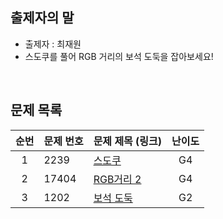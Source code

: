 ## 출제자의 말


- 출제자 : 최재원
- 스도쿠를 풀어 RGB 거리의 보석 도둑을 잡아보세요!

<br>

## 문제 목록

| **순번** | **문제 번호** | **문제 제목 (링크)**                                   | **난이도** |
| :---: |-----------|--------------------------------------------------|:-------:|
| 1 | 2239      | [스도쿠](https://www.acmicpc.net/problem/2239)      |   G4    |
| 2 | 17404     | [RGB거리 2](https://www.acmicpc.net/problem/17404) |   G4    |
| 3 | 1202      | [보석 도둑](https://www.acmicpc.net/problem/1202)    |   G2    |

<br>

